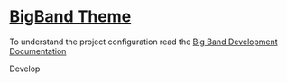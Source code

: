 # [BigBand Theme](http://bigband.me/)

To understand the project configuration read the [Big Band Development Documentation](https://github.com/fernandoguirao/bigband_development/wiki)

Develop
